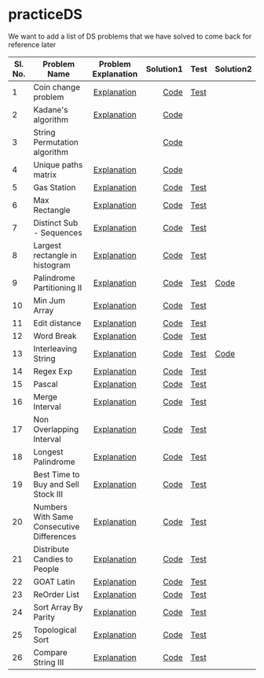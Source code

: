 # practiceDS

We want to add a list of DS problems that we have solved to come back for reference later


Sl. No.| Problem Name                       | Problem Explanation | Solution1 | Test |Solution2|
-------| -----------------------------------|:-------------------:|---------:|------|------|
1 | Coin change problem                |[Explanation](DataStructure/src/main/java/com/sunandan/permutation/Readme.md)|[Code](DataStructure/src/main/java/com/sunandan/permutation/CoinChangeProblem.java)|[Test](DataStructure/src/test/java/com/sunandan/permutation/CoinChangeProblemTest.java)|
2 | Kadane's algorithm  | [Explanation](https://leetcode.com/problems/maximum-subarray/)| [Code](DataStructure/src/main/java/com/sunandan/dynamicprogramming/kadaneAlgo.js)||
3 | String Permutation algorithm || [Code](DataStructure/src/main/java/com/sunandan/permutation/permutation_string.js)||
4 | Unique paths matrix |[Explanation](https://leetcode.com/problems/unique-paths/)| [Code](DataStructure/src/main/java/com/sunandan/dynamicprogramming/uniquePath.js)||
5 | Gas Station |[Explanation](https://www.interviewbit.com/problems/gas-station/)| [Code](DataStructure/src/main/java/com/sunandan/google/GasStation.java)|[Test](DataStructure/src/test/java/com/sunandan/google/GasStationTest.java)|
6 | Max Rectangle |[Explanation](https://leetcode.com/problems/maximal-rectangle/)| [Code](DataStructure/src/main/java/com/sunandan/google/MaxRectangle.java)|[Test](DataStructure/src/test/java/com/sunandan/google/MaxRectangleTest.java)|
7 | Distinct Sub - Sequences |[Explanation](https://leetcode.com/problems/distinct-subsequences/)| [Code](DataStructure/src/main/java/com/sunandan/google/DistinctSubsequence.java)|[Test](DataStructure/src/test/java/com/sunandan/google/DistinctSubsequenceTest.java)|
8 | Largest rectangle in histogram |[Explanation](https://leetcode.com/problems/largest-rectangle-in-histogram/)| [Code](DataStructure/src/main/java/com/raj/google/histogram.py)|[Test](DataStructure/src/main/java/com/raj/google/histogram_test.py)|
9 | Palindrome Partitioning II |[Explanation](https://leetcode.com/problems/palindrome-partitioning-ii/)| [Code](DataStructure/src/main/java/com/sunandan/google/PalindromePartitioning.js)|[Test](DataStructure/src/test/java/com/sunandan/google/PalindromePartitioningTest.java)|[Code](DataStructure/src/main/java/com/raj/google/palindrome_partition.py)|
10 | Min Jum Array |[Explanation](https://leetcode.com/problems/jump-game-ii/)| [Code](DataStructure/src/main/java/com/sunandan/google/MinJumpArray.java)|[Test](DataStructure/src/test/java/com/sunandan/google/MinJumpArrayTest.java)|
11 | Edit distance |[Explanation](https://leetcode.com/problems/edit-distance/)| [Code](DataStructure/src/main/java/com/raj/google/edit_distance.py)|[Test](DataStructure/src/main/java/com/raj/google/edit_distance_test.py)|
12 | Word Break |[Explanation](https://leetcode.com/problems/word-break/)| [Code](DataStructure/src/main/java/com/sunandan/google/WordBreak.java)|[Test](DataStructure/src/test/java/com/sunandan/google/WordBreakTest.java)|
13 | Interleaving String |[Explanation](https://leetcode.com/problems/interleaving-string/)| [Code](DataStructure/src/main/java/com/sunandan/google/InterLeaveString.java)|[Test](DataStructure/src/test/java/com/sunandan/google/InterLeaveStringTest.java)|[Code](DataStructure/src/main/java/com/raj/google/interleave_string.py)|
14 | Regex Exp |[Explanation](https://leetcode.com/problems/regular-expression-matching/)| [Code](DataStructure/src/main/java/com/sunandan/google/RegexExp.java)|[Test](DataStructure/src/test/java/com/sunandan/google/RegexExpTest.java)||
15 | Pascal |[Explanation](https://leetcode.com/problems/pascals-triangle-ii/)| [Code](DataStructure/src/main/java/com/sunandan/google/Pascal.java)|[Test](DataStructure/src/test/java/com/sunandan/google/PascalTest.java)||
16 | Merge Interval |[Explanation](https://leetcode.com/problems/merge-intervals/)| [Code](DataStructure/src/main/java/com/sunandan/google/MergeInterval.java)|[Test](DataStructure/src/test/java/com/sunandan/google/MergeIntervalTest.java)||
17 | Non Overlapping Interval |[Explanation](https://leetcode.com/explore/challenge/card/august-leetcoding-challenge/551/week-3-august-15th-august-21st/3425/)| [Code](DataStructure/src/main/java/com/sunandan/leetcode/NonOverlappingIntervals.java)|[Test](DataStructure/src/test/java/com/sunandan/leetcode/NonOverlappingIntervalsTest.java)||
18 | Longest Palindrome |[Explanation](https://leetcode.com/problems/longest-palindrome)| [Code](DataStructure/src/main/java/com/sunandan/leetcode/LongestPalindrome.java)|[Test](DataStructure/src/test/java/com/sunandan/leetcode/LongestPalindromeTest.java)||
19 | Best Time to Buy and Sell Stock III |[Explanation](https://leetcode.com/explore/challenge/card/august-leetcoding-challenge/551/week-3-august-15th-august-21st/3426/)| [Code](DataStructure/src/main/java/com/sunandan/leetcode/BuyAndSellStockIII.java)|[Test](DataStructure/src/test/java/com/sunandan/leetcode/BuyAndSellStockIIITest.java)||
20 | Numbers With Same Consecutive Differences |[Explanation](https://leetcode.com/problems/numbers-with-same-consecutive-differences/)| [Code](DataStructure/src/main/java/com/sunandan/leetcode/NumbersWithSameConsecutiveDifferences.java)|[Test](DataStructure/src/test/java/com/sunandan/leetcode/NumbersWithSameConsecutiveDifferencesTest.java)||
21 | Distribute Candies to People |[Explanation](https://leetcode.com/problems/distribute-candies-to-people/)| [Code](DataStructure/src/main/java/com/sunandan/leetcode/DistributeCandiesToPeople.java)|[Test](DataStructure/src/test/java/com/sunandan/leetcode/DistributeCandiesToPeopleTest.java)||
22 | GOAT Latin |[Explanation](https://leetcode.com/problems/goat-latin/)| [Code](DataStructure/src/main/java/com/sunandan/leetcode/GoatLatin.java)|[Test](DataStructure/src/test/java/com/sunandan/leetcode/GoatLatinTest.java)||
23 | ReOrder List |[Explanation](https://leetcode.com/problems/reorder-list/)| [Code](DataStructure/src/main/java/com/sunandan/leetcode/ReOrderList.java)|[Test](DataStructure/src/test/java/com/sunandan/leetcode/ReOrderListTest.java)||
24 | Sort Array By Parity |[Explanation](https://leetcode.com/problems/sort-array-by-parity/)| [Code](DataStructure/src/main/java/com/sunandan/leetcode/SortArrayByParity.java)|[Test](DataStructure/src/test/java/com/sunandan/leetcode/SortArrayByParityTest.java)||
25 | Topological Sort |[Explanation](https://www.geeksforgeeks.org/topological-sorting/)| [Code](DataStructure/src/main/java/com/raj/graph/TopologicalSort.java)|[Test](DataStructure/src/test/java/com/raj/graph/TopologicalSortTest.java)||
26 | Compare String III |[Explanation](https://leetcode.com/problems/contains-duplicate-iii/)| [Code](DataStructure/src/main/java/com/sunandan/permutation/StringCombinationIII.java)|[Test](DataStructure/src/test/java/com/sunandan/permutation/StringCombinationIIITest.java)||

